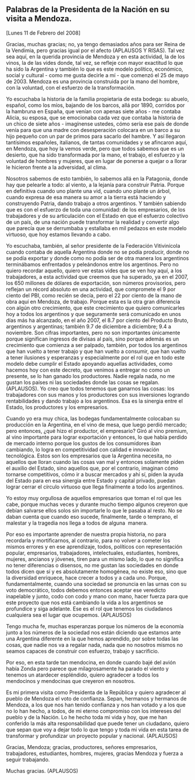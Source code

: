 Palabras de la Presidenta de la Nación en su visita a Mendoza.
--------------------------------------------------------------

[Lunes 11 de Febrero del 2008]

Gracias, muchas gracias; no, ya tengo demasiados años para ser Reina de
la Vendimia, pero gracias igual por el afecto (APLAUSOS Y RISAS). Tal
vez sea aquí, en la querida provincia de Mendoza y en esta actividad, la
de los vinos, la de las vides donde, tal vez, se refleje con mayor
exactitud lo que ha sido la Argentina y también lo que es este modelo
político, económico, social y cultural - como me gusta decirle a mí -
que comenzó el 25 de mayo de 2003. Mendoza es una provincia construida
por la mano del hombre, con la voluntad, con el esfuerzo de la
transformación.

Yo escuchaba la historia de la familia propietaria de esta bodega: su
abuelo, español, como los míos, bajando de los barcos, allá por 1890,
corridos por la hambruna en España, que venían con apenas siete años -
me contaba Alicia, su esposa, que se emocionaba cada vez que contaba la
historia de un chico de siete años - imagínense ustedes, cómo sería ese
país de donde venía para que una madre con desesperación colocara en un
barco a su hijo pequeño con un par de primos para sacarlo del hambre. Y
así llegaron tantísimos españoles, italianos, de tantas comunidades y se
afincaron aquí, en Mendoza, que hoy la vemos verde, pero que todos
sabemos que es un desierto, que ha sido transformada por la mano, el
trabajo, el esfuerzo y la voluntad de hombres y mujeres, que en lugar de
ponerse a quejar o a llorar le hicieron frente a la adversidad, al
clima.

Nosotros sabemos de esto también, lo sabemos allá en la Patagonia, donde
hay que pelearle a todo: al viento, a la lejanía para construir Patria.
Porque en definitiva cuando uno plante una vid, cuando uno plante un
árbol, cuando expresa de esa manera su amor a la tierra está haciendo y
construyendo Patria, dando trabajo a otros argentinos. Y también
sabiendo que es con el esfuerzo de toda una comunidad: de los
empresarios, de los trabajadores y de su articulación con el Estado en
que el esfuerzo colectivo de un país, de una nación puede transformar la
realidad y convertir algo que parecía que se derrumbaba y estallaba en
mil pedazos en este modelo virtuoso, que hoy estamos llevando a cabo.

Yo escuchaba, también, al señor presidente de la Federación Vitivinícola
cuando contaba de aquella Argentina donde no se podía producir, donde no
se podía exportar y donde como no podía ser de otra manera los
argentinos terminábamos enfrentados y peleándonos entre los argentinos.
Pero no quiero recordar aquello, quiero ver estas vides que se ven hoy
aquí, a los trabajadores, a esta actividad que creemos que ha superado,
ya en el 2007, los 650 millones de dólares de exportación, son números
provisorios, pero reflejan un récord absoluto en una actividad, que
compromete el 9 por ciento del PBI, como recién se decía, pero el 22 por
ciento de la mano de obra aquí en Mendoza, de trabajo. Porque esta es la
otra gran diferencia con algún otro crecimiento, que este crecimiento
que quiero comunicarles hoy a todos los argentinos y que seguramente
será comunicado en unos días más ha alcanzado, en el año 2007, el 8.7
por ciento del Producto Bruto, argentinos y argentinas; también 9.7 de
diciembre a diciembre; 9.4 a noviembre. Son cifras importantes, pero no
son importantes únicamente porque significan ingresos de divisas al
país, sino porque además es un crecimiento que comienza a ser palpado,
también, por todos los argentinos que han vuelto a tener trabajo y que
han vuelto a consumir, que han vuelto a tener ilusiones y esperanzas y
especialmente por el rol que en todo este modelo debe cumplir el Estado
apoyando aquellas actividades, como hacemos hoy con este decreto, que
venimos a entregar no como un presente, se lo han ganado los
productores. Nadie regala nada, no me gustan los países ni las
sociedades donde las cosas se regalan. (APLAUSOS). Yo creo que todos
tenemos que ganarnos las cosas: los trabajadores con sus manos y los
productores con sus inversiones logrando rentabilidades y dando trabajo
a los argentinos. Esa es la sinergia entre el Estado, los productores y
los empresarios.

Cuando yo era muy chica, las bodegas fundamentalmente colocaban su
producción en la Argentina, en el vino de mesa, que luego perdió
mercado; pero entonces, ¿qué hizo el productor, el empresario? Giró al
vino premium, al vino importante para lograr exportación y entonces, lo
que había perdido de mercado interno porque los gustos de los
consumidores iban cambiando, lo logra en competitividad con calidad e
innovación tecnológica. Estos son los empresarios que la Argentina
necesita, no aquellos que lloran cuando las cosas van mal y entonces
solamente piden el auxilio del Estado, sino aquellos que, por el
contrario, imaginan cómo tornarse competitivos, cómo ir a buscar
mercados y ahí sí, piden la ayuda del Estado para en esa sinergia entre
Estado y capital privado, puedan lograr cerrar el círculo virtuoso que
llega finalmente a todo los argentinos.

Yo estoy muy orgullosa de aquellos empresarios que toman el rol que les
cabe, porque muchas veces y durante mucho tiempo algunos creyeron que
debían salvarse ellos solos sin importarle lo que le pasaba al resto. No
se daban cuenta que cuando eso sucede, finalmente, tarde o temprano, el
malestar y la tragedia nos llega a todos de alguna  manera.

Por eso es importante aprender de nuestra propia historia, no para
recordarla y mortificarnos, al contrario, para no volver a cometer los
mismos errores y en ese aprendizaje, todos, políticos con representación
popular, empresarios, trabajadores, intelectuales, estudiantes, hombres,
mujeres, ancianos y jóvenes, tiren para un mismo lado, lo que no
significa no tener diferencias o disensos, no me gustan las sociedades
en donde todos dicen que sí y es absolutamente homogénea, no existe eso,
sino que la diversidad enriquece, hace crecer a todos y a cada uno.
Porque, fundamentalmente, cuando una sociedad se pronuncia en las urnas
con su voto democrático, todos debemos entonces aceptar ese veredicto
inapelable y junto, codo con codo y mano con mano, hacer fuerza para que
este proyecto que nos está cambiando la vida a los argentinos se
profundice y siga adelante. Ese es el rol que tenemos los ciudadanos
cualquiera sea el lugar que ocupemos. (APLAUSOS)

Tengo mucha fe, muchas esperanzas porque los números de la economía
junto a los números de la sociedad nos están diciendo que estamos ante
una Argentina diferente en la que hemos aprendido, por sobre todas las
cosas, que nadie nos va a regalar nada, nada que no nosotros mismos no
seamos capaces de construir con esfuerzo, trabajo y sacrificio.

Por eso, en esta tarde tan mendocina, en donde cuando bajé del avión
había Zonda pero parece que milagrosamente ha parado el viento y tenemos
un atardecer espléndido, quiero agradecer a todos los mendocinos y
mendocinas que creyeron en nosotros.

Es mi primera visita como Presidenta de la República y quiero agradecer
al pueblo de Mendoza el voto de confianza. Sepan, hermanos y hermanos de
Mendoza, a los que nos han tenido confianza y nos han votado y a los que
no lo han hecho, a todos, de mi eterno compromiso con los intereses del
pueblo y de la Nación. Lo he hecho toda mi vida y hoy, que me han
conferido la más alta responsabilidad que puede tener un ciudadano,
quiero que sepan que voy a dejar todo lo que tengo y toda mi vida en
esta tarea de transformar y profundizar un proyecto popular y nacional.
(APLAUSOS)

Gracias, Mendoza; gracias, productores, señores empresarios,
trabajadores, estudiantes, hombres, mujeres, gracias Mendoza y fuerza a
seguir trabajando.

Muchas gracias. (APLAUSOS) 
